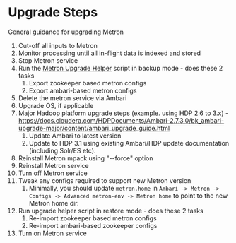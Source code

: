 <!--
Licensed to the Apache Software Foundation (ASF) under one
or more contributor license agreements.  See the NOTICE file
distributed with this work for additional information
regarding copyright ownership.  The ASF licenses this file
to you under the Apache License, Version 2.0 (the
"License"); you may not use this file except in compliance
with the License.  You may obtain a copy of the License at

    http://www.apache.org/licenses/LICENSE-2.0

Unless required by applicable law or agreed to in writing, software
distributed under the License is distributed on an "AS IS" BASIS,
WITHOUT WARRANTIES OR CONDITIONS OF ANY KIND, either express or implied.
See the License for the specific language governing permissions and
limitations under the License.
-->
# Upgrade Steps
General guidance for upgrading Metron

1. Cut-off all inputs to Metron
1. Monitor processing until all in-flight data is indexed and stored
1. Stop Metron service
1. Run the [Metron Upgrade Helper](./metron-platform/metron-common#metron-upgrade-helper) script in backup mode - does these 2 tasks
    1. Export zookeeper based metron configs
    1. Export ambari-based metron configs
1. Delete the metron service via Ambari
1. Upgrade OS, if applicable
1. Major Hadoop platform upgrade steps (example. using HDP 2.6 to 3.x) - https://docs.cloudera.com/HDPDocuments/Ambari-2.7.3.0/bk_ambari-upgrade-major/content/ambari_upgrade_guide.html
   1. Update Ambari to latest version
   1. Update to HDP 3.1 using existing Ambari/HDP update documentation (including Solr/ES etc).
1. Reinstall Metron mpack using "--force" option
1. Reinstall Metron service
1. Turn off Metron service
1. Tweak any configs required to support new Metron version
   1. Minimally, you should update `metron.home` in `Ambari -> Metron -> Configs -> Advanced metron-env -> Metron home` to point to the new Metron home dir.
1. Run upgrade helper script in restore mode - does these 2 tasks
   1. Re-import zookeeper based metron configs
   1. Re-import ambari-based zookeeper configs
1. Turn on Metron service
